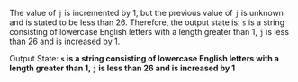 The value of `j` is incremented by 1, but the previous value of `j` is unknown and is stated to be less than 26. Therefore, the output state is: `s` is a string consisting of lowercase English letters with a length greater than 1, `j` is less than 26 and is increased by 1.

Output State: **`s` is a string consisting of lowercase English letters with a length greater than 1, `j` is less than 26 and is increased by 1**
